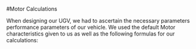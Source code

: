 #Motor Calculations

When designing our UGV, we had to ascertain the necessary parameters performance parameters of our vehicle. We used the default Motor characteristics given to us as well as the following formulas for our calculations:
